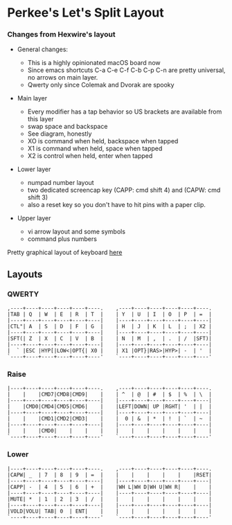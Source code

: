 Perkee's Let's Split Layout
============================

### Changes from Hexwire's layout

- General changes:
    - This is a highly opinionated macOS board now
    - Since emacs shortcuts C-a C-e C-f C-b C-p C-n are pretty universal, no arrows on main layer.
    - Qwerty only since Colemak and Dvorak are spooky

- Main layer
    - Every modifier has a tap behavior so US brackets are available from this layer
    - swap space and backspace
    - See diagram, honestly
    - XO is command when held, backspace when tapped
    - X1 is command when held, space when tapped
    - X2 is control when held, enter when tapped
- Lower layer
    - numpad number layout
    - two dedicated screencap key (CAPP: cmd shift 4) and (CAPW: cmd shift 3)
    - also a reset key so you don't have to hit pins with a paper clip.
- Upper layer
    - vi arrow layout and some symbols
    - command plus numbers

Pretty graphical layout of keyboard [here](http://www.keyboard-layout-editor.com/#/gists/6f49fdce9c9dfb3b8bbb6c55a300b318)

## Layouts

### QWERTY
```
,----+----+----+----+----+----.    ,----+----+----+----+----+----.
|TAB | Q  | W  | E  | R  | T  |    | Y  | U  | I  | O  | P  | =  |
|----+----+----+----+----+----|    |----+----+----+----+----+----|
|CTL"| A  | S  | D  | F  | G  |    | H  | J  | K  | L  | ;  | X2 |
|----+----+----+----+----+----|    |----+----+----+----+----+----|
|SFT(| Z  | X  | C  | V  | B  |    | N  | M  | ,  | .  | /  |SFT)|
|----+----+----+----+----+----|    |----+----+----+----+----+----|
|  ` |ESC |HYP[|LOW<|OPT{| X0 |    | X1 |OPT}|RAS>|HYP>| -  | '  |
`----+----+----+----+----+----'    `----+----+----+----+----+----'
```

### Raise
```
|----+----+----+----+----+----.    ,----+----+----+----+----+----.
|    |    |CMD7|CMD8|CMD9|    |    | ^  | @  | #  | $  | %  | \  |
|----+----+----+----+----+----|    |----+----+----+----+----+----|
|    |CMD0|CMD4|CMD5|CMD6|    |    |LEFT|DOWN| UP |RGHT| '  | |  |
|----+----+----+----+----+----|    |----+----+----+----+----+----|
|    |    |CMD1|CMD2|CMD3|    |    |  0 | &  | *  | !  | `  | ~  |
|----+----+----+----+----+----|    |----+----+----+----+----+----|
|    |    |CMD0|    |    |    |    |    |    |    |    |    |    |
`----+----+----+----+----+----'    `----+----+----+----+----+----'
```

### Lower
```
|----+----+----+----+----+----.    ,----+----+----+----+----+----.
|CAPW| _  | 7  | 8  | 9  | =  |    |    |    |    |    |    |RSET|
|----+----+----+----+----+----|    |----+----+----+----+----+----|
|CAPP| -  | 4  | 5  | 6  | +  |    |WH L|WH D|WH U|WH R|    |    |
|----+----+----+----+----+----|    |----+----+----+----+----+----|
|MUTE| *  | 1  | 2  | 3  | /  |    |    |    |    |    |    |    |
|----+----+----+----+----+----|    |----+----+----+----+----+----|
|VOLD|VOLU| TAB| 0  | ENT|    |    |    |    |    |    |    |    |
`----+----+----+----+----+----'    `----+----+----+----+----+----'
```
